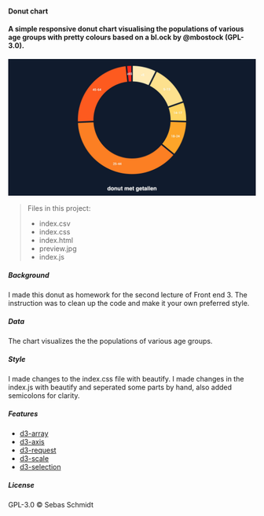 #### Donut chart
 #### A simple responsive donut chart visualising the populations of various age groups with pretty colours based on a bl.ock by @mbostock (GPL-3.0).

![cover](preview.jpg)


  >Files in this project:
  > * index.csv
  > * index.css
  > * index.html
  > * preview.jpg
  > * index.js


 ##### Background
 I made this donut as homework for the second lecture of Front end 3. The instruction was to clean up the code and make it your own preferred style.

 ##### Data
 The chart visualizes the the populations of various age groups.

 ##### Style
 I made changes to the index.css file with beautify. I made changes in the index.js with beautify and seperated some parts by hand, also added semicolons for clarity.


 ##### Features
 * [d3-array](https://github.com/d3/d3-array#api-reference)
 * [d3-axis](https://github.com/d3/d3-axis#api-reference )
 * [d3-request](https://github.com/d3/d3-request#api-reference)
 * [d3-scale](https://github.com/d3/d3-scale#api-reference)
 * [d3-selection](https://github.com/d3/d3-selection#api-reference)

 ##### License
 GPL-3.0 © Sebas Schmidt
